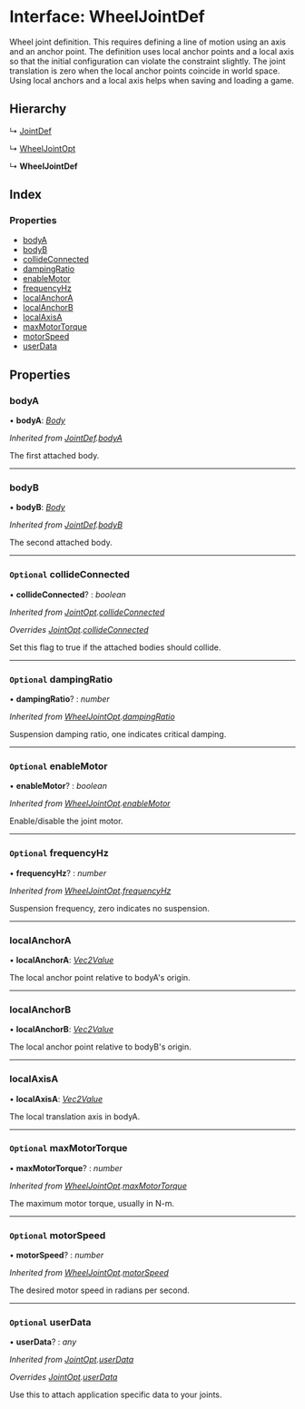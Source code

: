 
# Interface: WheelJointDef

Wheel joint definition. This requires defining a line of motion using an axis
and an anchor point. The definition uses local anchor points and a local axis
so that the initial configuration can violate the constraint slightly. The
joint translation is zero when the local anchor points coincide in world
space. Using local anchors and a local axis helps when saving and loading a
game.

## Hierarchy

  ↳ [JointDef](/api/interfaces/jointdef)

  ↳ [WheelJointOpt](/api/interfaces/wheeljointopt)

  ↳ **WheelJointDef**

## Index

### Properties

* [bodyA](/api/interfaces/wheeljointdef#bodya)
* [bodyB](/api/interfaces/wheeljointdef#bodyb)
* [collideConnected](/api/interfaces/wheeljointdef#optional-collideconnected)
* [dampingRatio](/api/interfaces/wheeljointdef#optional-dampingratio)
* [enableMotor](/api/interfaces/wheeljointdef#optional-enablemotor)
* [frequencyHz](/api/interfaces/wheeljointdef#optional-frequencyhz)
* [localAnchorA](/api/interfaces/wheeljointdef#localanchora)
* [localAnchorB](/api/interfaces/wheeljointdef#localanchorb)
* [localAxisA](/api/interfaces/wheeljointdef#localaxisa)
* [maxMotorTorque](/api/interfaces/wheeljointdef#optional-maxmotortorque)
* [motorSpeed](/api/interfaces/wheeljointdef#optional-motorspeed)
* [userData](/api/interfaces/wheeljointdef#optional-userdata)

## Properties

###  bodyA

• **bodyA**: *[Body](/api/classes/body)*

*Inherited from [JointDef](/api/interfaces/jointdef).[bodyA](/api/interfaces/jointdef#bodya)*

The first attached body.

___

###  bodyB

• **bodyB**: *[Body](/api/classes/body)*

*Inherited from [JointDef](/api/interfaces/jointdef).[bodyB](/api/interfaces/jointdef#bodyb)*

The second attached body.

___

### `Optional` collideConnected

• **collideConnected**? : *boolean*

*Inherited from [JointOpt](/api/interfaces/jointopt).[collideConnected](/api/interfaces/jointopt#optional-collideconnected)*

*Overrides [JointOpt](/api/interfaces/jointopt).[collideConnected](/api/interfaces/jointopt#optional-collideconnected)*

Set this flag to true if the attached bodies
should collide.

___

### `Optional` dampingRatio

• **dampingRatio**? : *number*

*Inherited from [WheelJointOpt](/api/interfaces/wheeljointopt).[dampingRatio](/api/interfaces/wheeljointopt#optional-dampingratio)*

Suspension damping ratio, one indicates critical damping.

___

### `Optional` enableMotor

• **enableMotor**? : *boolean*

*Inherited from [WheelJointOpt](/api/interfaces/wheeljointopt).[enableMotor](/api/interfaces/wheeljointopt#optional-enablemotor)*

Enable/disable the joint motor.

___

### `Optional` frequencyHz

• **frequencyHz**? : *number*

*Inherited from [WheelJointOpt](/api/interfaces/wheeljointopt).[frequencyHz](/api/interfaces/wheeljointopt#optional-frequencyhz)*

Suspension frequency, zero indicates no suspension.

___

###  localAnchorA

• **localAnchorA**: *[Vec2Value](/api/interfaces/vec2value)*

The local anchor point relative to bodyA's origin.

___

###  localAnchorB

• **localAnchorB**: *[Vec2Value](/api/interfaces/vec2value)*

The local anchor point relative to bodyB's origin.

___

###  localAxisA

• **localAxisA**: *[Vec2Value](/api/interfaces/vec2value)*

The local translation axis in bodyA.

___

### `Optional` maxMotorTorque

• **maxMotorTorque**? : *number*

*Inherited from [WheelJointOpt](/api/interfaces/wheeljointopt).[maxMotorTorque](/api/interfaces/wheeljointopt#optional-maxmotortorque)*

The maximum motor torque, usually in N-m.

___

### `Optional` motorSpeed

• **motorSpeed**? : *number*

*Inherited from [WheelJointOpt](/api/interfaces/wheeljointopt).[motorSpeed](/api/interfaces/wheeljointopt#optional-motorspeed)*

The desired motor speed in radians per second.

___

### `Optional` userData

• **userData**? : *any*

*Inherited from [JointOpt](/api/interfaces/jointopt).[userData](/api/interfaces/jointopt#optional-userdata)*

*Overrides [JointOpt](/api/interfaces/jointopt).[userData](/api/interfaces/jointopt#optional-userdata)*

Use this to attach application specific data to your joints.
